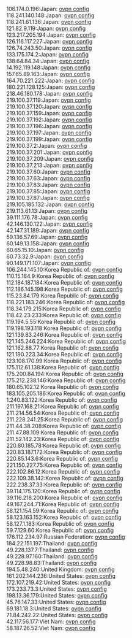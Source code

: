 106.174.0.196:Japan: [ovpn config](vpn/106_174_0_196.ovpn)  
118.241.140.148:Japan: [ovpn config](vpn/118_241_140_148.ovpn)  
118.241.61.136:Japan: [ovpn config](vpn/118_241_61_136.ovpn)  
121.82.9.119:Japan: [ovpn config](vpn/121_82_9_119.ovpn)  
123.217.205.194:Japan: [ovpn config](vpn/123_217_205_194.ovpn)  
126.116.117.227:Japan: [ovpn config](vpn/126_116_117_227.ovpn)  
126.74.243.50:Japan: [ovpn config](vpn/126_74_243_50.ovpn)  
133.175.174.2:Japan: [ovpn config](vpn/133_175_174_2.ovpn)  
138.64.84.34:Japan: [ovpn config](vpn/138_64_84_34.ovpn)  
14.192.119.148:Japan: [ovpn config](vpn/14_192_119_148.ovpn)  
157.65.89.163:Japan: [ovpn config](vpn/157_65_89_163.ovpn)  
164.70.221.222:Japan: [ovpn config](vpn/164_70_221_222.ovpn)  
180.221.128.125:Japan: [ovpn config](vpn/180_221_128_125.ovpn)  
218.46.180.178:Japan: [ovpn config](vpn/218_46_180_178.ovpn)  
219.100.37.119:Japan: [ovpn config](vpn/219_100_37_119.ovpn)  
219.100.37.120:Japan: [ovpn config](vpn/219_100_37_120.ovpn)  
219.100.37.159:Japan: [ovpn config](vpn/219_100_37_159.ovpn)  
219.100.37.192:Japan: [ovpn config](vpn/219_100_37_192.ovpn)  
219.100.37.196:Japan: [ovpn config](vpn/219_100_37_196.ovpn)  
219.100.37.197:Japan: [ovpn config](vpn/219_100_37_197.ovpn)  
219.100.37.199:Japan: [ovpn config](vpn/219_100_37_199.ovpn)  
219.100.37.2:Japan: [ovpn config](vpn/219_100_37_2.ovpn)  
219.100.37.201:Japan: [ovpn config](vpn/219_100_37_201.ovpn)  
219.100.37.209:Japan: [ovpn config](vpn/219_100_37_209.ovpn)  
219.100.37.213:Japan: [ovpn config](vpn/219_100_37_213.ovpn)  
219.100.37.60:Japan: [ovpn config](vpn/219_100_37_60.ovpn)  
219.100.37.63:Japan: [ovpn config](vpn/219_100_37_63.ovpn)  
219.100.37.83:Japan: [ovpn config](vpn/219_100_37_83.ovpn)  
219.100.37.85:Japan: [ovpn config](vpn/219_100_37_85.ovpn)  
219.100.37.87:Japan: [ovpn config](vpn/219_100_37_87.ovpn)  
219.105.185.132:Japan: [ovpn config](vpn/219_105_185_132.ovpn)  
219.113.61.13:Japan: [ovpn config](vpn/219_113_61_13.ovpn)  
39.111.176.78:Japan: [ovpn config](vpn/39_111_176_78.ovpn)  
42.146.130.122:Japan: [ovpn config](vpn/42_146_130_122.ovpn)  
42.147.31.189:Japan: [ovpn config](vpn/42_147_31_189.ovpn)  
59.136.57.69:Japan: [ovpn config](vpn/59_136_57_69.ovpn)  
60.149.13.158:Japan: [ovpn config](vpn/60_149_13_158.ovpn)  
60.65.15.10:Japan: [ovpn config](vpn/60_65_15_10.ovpn)  
60.73.32.9:Japan: [ovpn config](vpn/60_73_32_9.ovpn)  
90.149.171.107:Japan: [ovpn config](vpn/90_149_171_107.ovpn)  
106.244.145.10:Korea Republic of: [ovpn config](vpn/106_244_145_10.ovpn)  
110.15.164.9:Korea Republic of: [ovpn config](vpn/110_15_164_9.ovpn)  
112.184.187.184:Korea Republic of: [ovpn config](vpn/112_184_187_184.ovpn)  
112.186.145.198:Korea Republic of: [ovpn config](vpn/112_186_145_198.ovpn)  
115.23.84.179:Korea Republic of: [ovpn config](vpn/115_23_84_179.ovpn)  
118.221.183.246:Korea Republic of: [ovpn config](vpn/118_221_183_246.ovpn)  
118.34.179.215:Korea Republic of: [ovpn config](vpn/118_34_179_215.ovpn)  
118.42.23.233:Korea Republic of: [ovpn config](vpn/118_42_23_233.ovpn)  
119.194.5.55:Korea Republic of: [ovpn config](vpn/119_194_5_55.ovpn)  
119.198.193.118:Korea Republic of: [ovpn config](vpn/119_198_193_118.ovpn)  
121.139.83.246:Korea Republic of: [ovpn config](vpn/121_139_83_246.ovpn)  
121.145.246.224:Korea Republic of: [ovpn config](vpn/121_145_246_224.ovpn)  
121.162.88.77:Korea Republic of: [ovpn config](vpn/121_162_88_77.ovpn)  
121.190.223.34:Korea Republic of: [ovpn config](vpn/121_190_223_34.ovpn)  
123.108.170.99:Korea Republic of: [ovpn config](vpn/123_108_170_99.ovpn)  
175.112.61.138:Korea Republic of: [ovpn config](vpn/175_112_61_138.ovpn)  
175.200.84.194:Korea Republic of: [ovpn config](vpn/175_200_84_194.ovpn)  
175.212.238.146:Korea Republic of: [ovpn config](vpn/175_212_238_146.ovpn)  
180.65.102.12:Korea Republic of: [ovpn config](vpn/180_65_102_12.ovpn)  
183.105.205.186:Korea Republic of: [ovpn config](vpn/183_105_205_186.ovpn)  
1.240.83.122:Korea Republic of: [ovpn config](vpn/1_240_83_122.ovpn)  
211.197.168.21:Korea Republic of: [ovpn config](vpn/211_197_168_21.ovpn)  
211.214.56.54:Korea Republic of: [ovpn config](vpn/211_214_56_54.ovpn)  
211.228.241.25:Korea Republic of: [ovpn config](vpn/211_228_241_25.ovpn)  
211.44.38.208:Korea Republic of: [ovpn config](vpn/211_44_38_208.ovpn)  
211.47.88.109:Korea Republic of: [ovpn config](vpn/211_47_88_109.ovpn)  
211.52.142.23:Korea Republic of: [ovpn config](vpn/211_52_142_23.ovpn)  
220.80.185.78:Korea Republic of: [ovpn config](vpn/220_80_185_78.ovpn)  
220.83.187.172:Korea Republic of: [ovpn config](vpn/220_83_187_172.ovpn)  
220.85.143.6:Korea Republic of: [ovpn config](vpn/220_85_143_6.ovpn)  
221.150.227.75:Korea Republic of: [ovpn config](vpn/221_150_227_75.ovpn)  
222.102.86.12:Korea Republic of: [ovpn config](vpn/222_102_86_12.ovpn)  
222.109.38.142:Korea Republic of: [ovpn config](vpn/222_109_38_142.ovpn)  
222.238.37.33:Korea Republic of: [ovpn config](vpn/222_238_37_33.ovpn)  
39.114.175.120:Korea Republic of: [ovpn config](vpn/39_114_175_120.ovpn)  
39.116.218.200:Korea Republic of: [ovpn config](vpn/39_116_218_200.ovpn)  
49.167.244.71:Korea Republic of: [ovpn config](vpn/49_167_244_71.ovpn)  
58.121.154.59:Korea Republic of: [ovpn config](vpn/58_121_154_59.ovpn)  
58.123.163.152:Korea Republic of: [ovpn config](vpn/58_123_163_152.ovpn)  
58.127.1.183:Korea Republic of: [ovpn config](vpn/58_127_1_183.ovpn)  
59.7.129.60:Korea Republic of: [ovpn config](vpn/59_7_129_60.ovpn)  
176.112.234.97:Russian Federation: [ovpn config](vpn/176_112_234_97.ovpn)  
184.22.151.197:Thailand: [ovpn config](vpn/184_22_151_197.ovpn)  
49.228.137.7:Thailand: [ovpn config](vpn/49_228_137_7.ovpn)  
49.228.97.160:Thailand: [ovpn config](vpn/49_228_97_160.ovpn)  
49.228.98.83:Thailand: [ovpn config](vpn/49_228_98_83.ovpn)  
194.5.48.240:United Kingdom: [ovpn config](vpn/194_5_48_240.ovpn)  
161.202.144.236:United States: [ovpn config](vpn/161_202_144_236.ovpn)  
172.107.219.42:United States: [ovpn config](vpn/172_107_219_42.ovpn)  
173.233.73.3:United States: [ovpn config](vpn/173_233_73_3.ovpn)  
198.13.36.179:United States: [ovpn config](vpn/198_13_36_179.ovpn)  
45.76.147.33:United States: [ovpn config](vpn/45_76_147_33.ovpn)  
69.181.18.3:United States: [ovpn config](vpn/69_181_18_3.ovpn)  
71.84.242.22:United States: [ovpn config](vpn/71_84_242_22.ovpn)  
42.117.56.177:Viet Nam: [ovpn config](vpn/42_117_56_177.ovpn)  
58.187.26.52:Viet Nam: [ovpn config](vpn/58_187_26_52.ovpn)  
